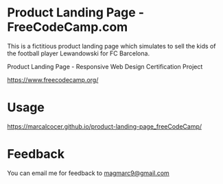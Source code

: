 # Product Landing Page - FreeCodeCamp.com
This is a fictitious product landing page which simulates to sell the kids of the football player Lewandowski for FC Barcelona.

Product Landing Page - Responsive Web Design Certification Project

https://www.freecodecamp.org/


# Usage
https://marcalcocer.github.io/product-landing-page_freeCodeCamp/

# Feedback
You can email me for feedback to magmarc9@gmail.com
